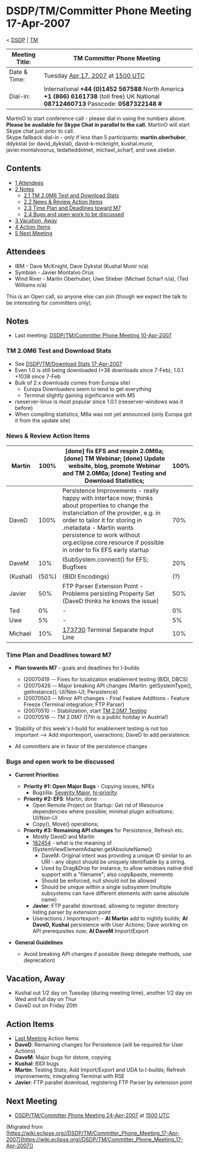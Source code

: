 

DSDP/TM/Committer Phone Meeting 17-Apr-2007
===========================================

< [DSDP](https://wiki.eclipse.org/DSDP "DSDP")‎ | [TM](./TM "DSDP/TM")

| Meeting Title: | **TM Committer Phone Meeting** |
| --- | --- |
| Date & Time: | Tuesday [Apr 17, 2007](./index.php?title=Apr_17,_2007&action=edit&redlink=1 "Apr 17, 2007 (page does not exist)") at [1500 UTC](http://www.timeanddate.com/worldclock/meetingdetails.html?year=2007&month=4&day=17&hour=15&min=00&sec=0&p1=224&p2=159&p3=250&p4=136&p5=223&iv=1800) |
| Dial-in: | International **+44 (0)1452 567588**   North America **+1 (866) 6161738** (toll free)   UK National **08712460713**   Passcode: **0587322148 #** |

MartinO to start conference call - please dial in using the numbers above.  
**Please be available for Skype Chat in parallel to the call.** MartinO will start Skype chat just prior to call.  
Skype fallback dial-in - only if less than 5 participants: **martin.oberhuber**, ddykstal (or david\_dykstal), david-k-mcknight, kushal.munir, javier.montalvoorus, tedatteddotnet, michael\_scharf, and uwe.stieber.  

Contents
--------

*   [1 Attendees](#Attendees)
*   [2 Notes](#Notes)
    *   [2.1 TM 2.0M6 Test and Download Stats](#TM-2.0M6-Test-and-Download-Stats)
    *   [2.2 News & Review Action Items](#News-.26-Review-Action-Items)
    *   [2.3 Time Plan and Deadlines toward M7](#Time-Plan-and-Deadlines-toward-M7)
    *   [2.4 Bugs and open work to be discussed](#Bugs-and-open-work-to-be-discussed)
*   [3 Vacation, Away](#Vacation.2C-Away)
*   [4 Action Items](#Action-Items)
*   [5 Next Meeting](#Next-Meeting)

Attendees
---------

*   IBM - Dave McKnight, Dave Dykstal (Kushal Munir n/a)
*   Symbian - Javier Montalvo Orús
*   Wind River - Martin Oberhuber, Uwe Stieber (Michael Scharf n/a), (Ted Williams n/a)

This is an Open call, so anyone else can join (though we expect the talk to be interesting for committers only).

Notes
-----

*   Last meeting: [DSDP/TM/Committer Phone Meeting 10-Apr-2007](./Committer_Phone_Meeting_10-Apr-2007 "DSDP/TM/Committer Phone Meeting 10-Apr-2007")

### TM 2.0M6 Test and Download Stats

*   See [DSDP/TM/Download Stats 17-Apr-2007](./Download_Stats_17-Apr-2007 "DSDP/TM/Download Stats 17-Apr-2007")
*   Even 1.0 is still being downloaded (+38 downloads since 7-Feb); 1.0.1 +1038 since 7-Feb
*   Bulk of 2.x downloads comes from Europa site!
    *   Europa Downloaders seem to tend to get everything
    *   Terminal slightly gaining significance with M5
*   rseserver-linux is most popular since 1.0.1 (rseserver-windows was it before)
*   When compiling statistics, M6a was not yet announced (only Europa got it from the update site)

  

### News & Review Action Items

| Martin | 100% | \[done\] fix EFS and respin 2.0M6a; \[done\] TM Webinar; \[done\] Update website, blog, promote Webinar and TM 2.0M6a; \[done\] Testing and Download Statistics; | 100% |
| --- | --- | --- | --- |
| DaveD | 100% | Persistence Improvements - really happy with interface now; thinks about properties to change the instanciation of the provider, e.g. in order to tailor it for storing in .metadata - Martin wants persistence to work without org.eclipse.core.resource if possible in order to fix EFS early startup | 70% |
| DaveM | 10% | ISubSystem.connect() for EFS; Bugfixes | 20% |
| (Kushal) | (50%) | (BIDI Encodings) | (?) |
| Javier | 50% | FTP Parser Extension Point - Problems persisting Property Set (DaveD thinks he knows the issue) | 50% |
| Ted | 0% | - | 0% |
| Uwe | 5% | - | 5% |
| Michael | 10% | [173730](https://bugs.eclipse.org/bugs/show_bug.cgi?id=173730) Terminal Separate Input Line | 10% |

### Time Plan and Deadlines toward M7

*   **Plan towards M7** \- goals and deadlines for I-builds
    *   I20070419 -- Fixes for localization enablement testing (BIDI, DBCS)
    *   I20070426 -- Major breaking API changes (Martin: getSystemType(), getInstance(); UI/Non-UI; Persistence)
    *   I20070503 -- Minor API changes - Final Feature Additions - Feature Freeze (Terminal integration; FTP Parser)
    *   I20070510 -- Stabilization, start [TM 2.0M7 Testing](./index.php?title=TM_2.0M7_Testing&action=edit&redlink=1 "TM 2.0M7 Testing (page does not exist)")
    *   I20070516 -- TM 2.0M7 (17th is a public holiday in Austria!)

  

*   Stability of this week's I-build for enablement testing is not too important --> Add importexport, useractions; DaveD to add persistence.
*   All committers are in favor of the persistence changes

### Bugs and open work to be discussed

*   **Current Priorities**
    *   **Priority #1: Open Major Bugs** \- Copying issues, NPEs
        *   Bugzilla: [Severity Major](https://bugs.eclipse.org/bugs/buglist.cgi?query_format=advanced&classification=DSDP&product=Target+Management&bug_status=UNCONFIRMED&bug_status=NEW&bug_status=ASSIGNED&bug_status=REOPENED&bug_severity=blocker&bug_severity=critical&bug_severity=major&cmdtype=doit), [hi-priority](https://bugs.eclipse.org/bugs/buglist.cgi?query_format=advanced&classification=DSDP&product=Target+Management&bug_status=UNCONFIRMED&bug_status=NEW&bug_status=ASSIGNED&bug_status=REOPENED&cmdtype=doit&field0-0-0=priority&type0-0-0=regexp&value0-0-0=P%5B12%5D&field0-0-1=bug_severity&type0-0-1=regexp&value0-0-1=blocker%7Ccritical%7Cmajor)
    *   **Priority #2: EFS**: Martin, done
        *   Open Remote Project on Startup: Get rid of IResource dependencies where possible; minimal plugin activations; UI/Non-UI
        *   Copy(), Move() operations;
    *   **Priority #3: Remaining API changes** for Persistence, Refresh etc.
        *   Mostly DaveD and Martin
        *   [182454](https://bugs.eclipse.org/bugs/show_bug.cgi?id=182454) \- what is the meaning of ISystemViewElementAdapter.getAbsoluteName()
            *   DaveM: Original intent was providing a unique ID similar to an URI - any object should be uniquely identifiable by a string.
            *   Used by Drag&Drop for instance, to allow windows native dnd support with a "filename"; also copy&paste, memento
            *   Should be enforced, null should not be allowed
            *   Should be unique within a single subsystem (multiple subsystems can have different elements with same absolute name)
        *   **Javier**: FTP parallel download, allowing to register directory listing parser by extension point
        *   Useractions / Importexport: - **AI Martin** add to nightly builds; **AI DaveD, Kushal** persistence with User Actions; Dave working on API prerequisites now; **AI DaveM** Import/Export

  

*   **General Guidelines**
    *   Avoid breaking API changes if possible (keep delegate methods, use deprecation)

Vacation, Away
--------------

*   Kushal out 1/2 day on Tuesday (during meeting time), another 1/2 day on Wed and full day on Thur
*   DaveD out on Friday 20th

Action Items
------------

*   [Last Meeting](./Committer_Phone_Meeting_10-Apr-2007#Action_Items "DSDP/TM/Committer Phone Meeting 10-Apr-2007") Action Items
*   **DaveD**: Remaining changes for Persistence (will be required for User Actions)
*   **DaveM**: Major bugs for dstore, copying
*   **Kushal**: BIDI bugs
*   **Martin**: Testing Stats; Add Import/Export and UDA to I-builds; Refresh improvements; Integrating Terminal with RSE
*   **Javier**: FTP parallel download, registering FTP Parser by extension point

Next Meeting
------------

*   [DSDP/TM/Committer Phone Meeting 24-Apr-2007](./Committer_Phone_Meeting_24-Apr-2007 "DSDP/TM/Committer Phone Meeting 24-Apr-2007") at [1500 UTC](http://www.timeanddate.com/worldclock/meetingdetails.html?year=2007&month=4&day=24&hour=15&min=00&sec=0&p1=224&p2=159&p3=250&p4=136&p5=223&iv=1800)


(Migrated from [https://wiki.eclipse.org//DSDP/TM/Committer_Phone_Meeting_17-Apr-2007](https://wiki.eclipse.org//DSDP/TM/Committer_Phone_Meeting_17-Apr-2007))